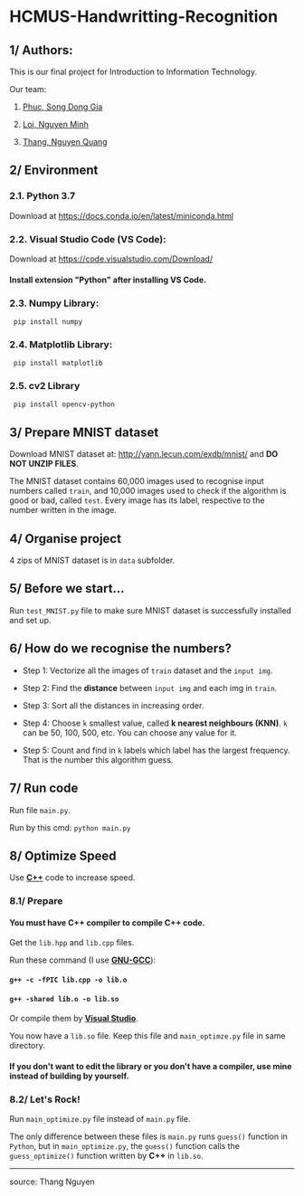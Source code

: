 # HCMUS-Handwritting-Recognition

## 1/ Authors:
This is our final project for Introduction to Information Technology.

Our team:

1. [Phuc, Song Dong Gia](https://github.com/fusodoya)

2. [Loi, Nguyen Minh](https://github.com/mf0212/)

3. [Thang, Nguyen Quang](https://github.com/thanguyen165/)

## 2/ Environment
### 2.1. Python 3.7
Download at https://docs.conda.io/en/latest/miniconda.html
### 2.2. Visual Studio Code (VS Code):
Download at https://code.visualstudio.com/Download/

#### Install extension "Python" after installing VS Code.

### 2.3. Numpy Library:
``` pip install numpy```
### 2.4. Matplotlib Library:
``` pip install matplotlib```
### 2.5. cv2 Library
``` pip install opencv-python```

## 3/ Prepare MNIST dataset
Download MNIST dataset at: http://yann.lecun.com/exdb/mnist/ and **DO NOT UNZIP FILES**.

The MNIST dataset contains 60,000 images used to recognise input numbers called ```train```, and 10,000 images used to check if the algorithm is good or bad, called ```test```. Every image has its label, respective to the number written in the image.

## 4/ Organise project
4 zips of MNIST dataset is in ```data``` subfolder.

## 5/ Before we start...
Run ```test_MNIST.py``` file to make sure MNIST dataset is successfully installed and set up.

## 6/ How do we recognise the numbers?
* Step 1: Vectorize all the images of ```train``` dataset and the ```input img```.

* Step 2: Find the **distance** between ```input img``` and each img in ```train```.

* Step 3: Sort all the distances in increasing order.

* Step 4: Choose ```k``` smallest value, called **k nearest neighbours (KNN)**. ```k``` can be 50, 100, 500, etc. You can choose any value for it.

* Step 5: Count and find in ```k``` labels which label has the largest frequency. That is the number this algorithm guess.

## 7/ Run code
Run file ```main.py```.

Run by this cmd: ```python main.py```

## 8/ Optimize Speed
Use **[C++](https://www.freecodecamp.org/news/the-c-plus-plus-programming-language/)** code to increase speed.
### 8.1/ Prepare
#### You must have **C++** compiler to compile **C++** code.

Get the ```lib.hpp``` and ```lib.cpp``` files.

Run these command (I use **[GNU-GCC](https://gcc.gnu.org/)**):
#### ``` g++ -c -fPIC lib.cpp -o lib.o ```
#### ``` g++ -shared lib.o -o lib.so ```

Or compile them by **[Visual Studio](https://visualstudio.microsoft.com/vs/)**.

You now have a ```lib.so``` file. Keep this file and ```main_optimze.py``` file in same directory.

#### If you don't want to edit the library or you don't have a compiler, use mine instead of building by yourself.
### 8.2/ Let's Rock!
Run ```main_optimize.py``` file instead of ```main.py``` file.

The only difference between these files is ```main.py``` runs ```guess()``` function in ```Python```, but in ```main_optimize.py```, the ```guess()``` function calls the ```guess_optimize()``` function written by **C++** in ```lib.so```.

---
source: Thang Nguyen
